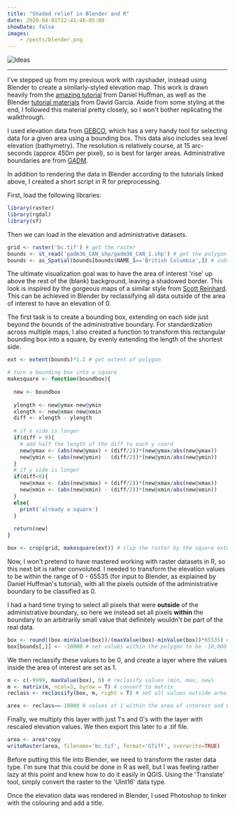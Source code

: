 ```yaml
---
title: "Shaded relief in Blender and R"
date: 2020-04-01T12:41:46-05:00
showDate: false
images:
    - /posts/blender.png
---
```


![Ideas](/posts/blender.png)

---

I've stepped up from my previous work with rayshader, instead using Blender to create a similarly-styled elevation map. This work is drawn heavily from the [amazing tutorial](https://somethingaboutmaps.wordpress.com/2017/11/16/creating-shaded-relief-in-blender/) from Daniel Huffman, as well as the Blender [tutorial materials](https://www.mapmakerdavid.com/) from David Garcia. Aside from some styling at the end, I followed this material pretty closely, so I won't bother replicating the walkthrough. 

I used elevation data from [GEBCO](https://www.gebco.net/data_and_products/gridded_bathymetry_data/#area), which has a very handy tool for selecting data for a given area using a bounding box. This data also includes sea level elevation (bathymetry). The resolution is relatively course, at 15 arc-seconds (approx 450m per pixel), so is best for larger areas. Administrative boundaries are from [GADM](https://gadm.org/data.html). 

In addition to rendering the data in Blender according to the tutorials linked above, I created a short script in R for preprocessing. 

First, load the following libraries:
```r
library(raster)
library(rgdal)
library(sf)
```

Then we can load in the elevation and administrative datasets. 

```r
grid <- raster('bc.tif') # get the raster
bounds <- st_read('gadm36_CAN_shp/gadm36_CAN_1.shp') # get the polygon
bounds <- as_Spatial(bounds[bounds$NAME_1=='British Columbia',]) # subset the polygon
```

The ultimate visualization goal was to have the area of interest 'rise' up above the rest of the (blank) background, leaving a shadowed border. This look is inspired by the gorgeous maps of a similar style from [Scott Reinhard](https://scottreinhardmaps.com/). This can be achieved in Blender by reclassifying all data outside of the area of interest to have an elevation of 0. 

The first task is to create a bounding box, extending on each side just beyond the bounds of the administrative boundary. For standardization across multiple maps, I also created a function to transform this rectangular bounding box into a square, by evenly extending the length of the shortest side.  
```r
ext <- extent(bounds)*1.2 # get extent of polygon

# turn a bounding box into a square 
makesquare <- function(boundbox){
  
  new <- boundbox
  
  ylength <- new@ymax-new@ymin
  xlength <- new@xmax-new@xmin
  diff <- xlength - ylength
  
  # if x side is longer
  if(diff > 0){
    # add half the length of the diff to each y coord
    new@ymax <- (abs(new@ymax) + (diff/2))*(new@ymax/abs(new@ymax))
    new@ymin <- (abs(new@ymin) - (diff/2))*(new@ymin/abs(new@ymin))
  }
  # if y side is longer 
  if(diff<0){
    new@xmax <- (abs(new@xmax) + (diff/2))*(new@xmax/abs(new@xmax))
    new@xmin <- (abs(new@xmin) - (diff/2))*(new@xmin/abs(new@xmin))
  }
  else{
    print('already a square')
  }
  
  return(new)
}

box <- crop(grid, makesquare(ext)) # clip the raster by the square extent
```

Now, I won't pretend to have mastered working with raster datasets in R, so this next bit is rather convoluted. I needed to transform the elevation values to be within the range of 0 - 65535 (for input to Blender, as explained by Daniel Huffman's tutorial), with all the pixels outside of the administrative boundary to be classified as 0. 

I had a hard time trying to select all pixels that were **outside** of the administrative boundary, so here we instead set all pixels **within** the boundary to an arbitrarily small value that definitely wouldn't be part of the real data. 

```r
box <- round((box-minValue(box))/(maxValue(box)-minValue(box))*65535) # rescale and round to 0 - 65535 range 
box[bounds[,]] <- -10000 # set values within the polygon to be -10,000
```

We then reclassify these values to be 0, and create a layer where the values inside the area of interest are set as 1. 

```r
m <- c(-9999, maxValue(box), 0) # reclasify values (min, max, new)
m <- matrix(m, ncol=3, byrow = T) # convert to matrix
reclass <- reclassify(box, m, right = T) # set all values outside area of interest to be 0

area <- reclass==-10000 # values at 1 within the area of interest and 0 outside
```

Finally, we multiply this layer with just 1's and 0's with the layer with rescaled elevation values. We then export this later to a .tif file. 

```r
area <- area*copy
writeRaster(area, filename='bc.tif', format='GTiff', overwrite=TRUE)
```

Before putting this file into Blender, we need to transform the raster data type. I'm sure that this could be done in R as well, but I was feeling rather lazy at this point and knew how to do it easily in QGIS. Using the 'Translate' tool, simply convert the raster to the 'UInt16' data type. 

Once the elevation data was rendered in Blender, I used Photoshop to tinker with the colouring and add a title. 






 
